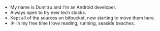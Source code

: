 -  My name is Dumitru and I'm an Android developer.
-  Always open to try new tech stacks.
-  Kept all of the sources on bitbucket, now starting to move them here.
- ☀️ In my free time I love reading, running, seaside beaches.


<!--
**dhr039/dhr039** is a ✨ _special_ ✨ repository because its `README.md` (this file) appears on your GitHub profile.

Here are some ideas to get you started:

- 🔭 I’m currently working on ...
- 🌱 I’m currently learning ...
- 👯 I’m looking to collaborate on ...
- 🤔 I’m looking for help with ...
- 💬 Ask me about ...
- 📫 How to reach me: ...
- 😄 Pronouns: ...
- ⚡ Fun fact: ...
-->
